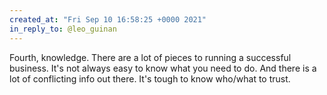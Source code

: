 ```yaml
---
created_at: "Fri Sep 10 16:58:25 +0000 2021"
in_reply_to: @leo_guinan
---
```


Fourth, knowledge. There are a lot of pieces to running a successful business. It's not always easy to know what you need to do. And there is a lot of conflicting info out there. It's tough to know who/what to trust.
